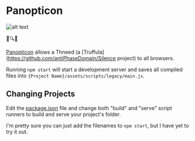 # Panopticon

![alt text](https://upload.wikimedia.org/wikipedia/commons/thumb/1/11/Panopticon.jpg/500px-Panopticon.jpg)

👀🔍👮

[Panopticon](https://en.wikipedia.org/wiki/Panopticon) allows a Thneed (a [Truffula](https://github.com/antiPhaseDomain/Silence project) to all browsers.

Running `npm start` will start a development server and saves all compiled files into `{Project Name}/assets/scripts/legacy/main.js`.

## Changing Projects 


Edit the [package.json](https://github.com/antiPhaseDomain/Panopticon/blob/master/package.json#L11) file and change both "build" and "serve" script runners to build and serve your project's folder. 

I'm pretty sure you can just add the filenames to `npm start`, but I have yet to try it out.
